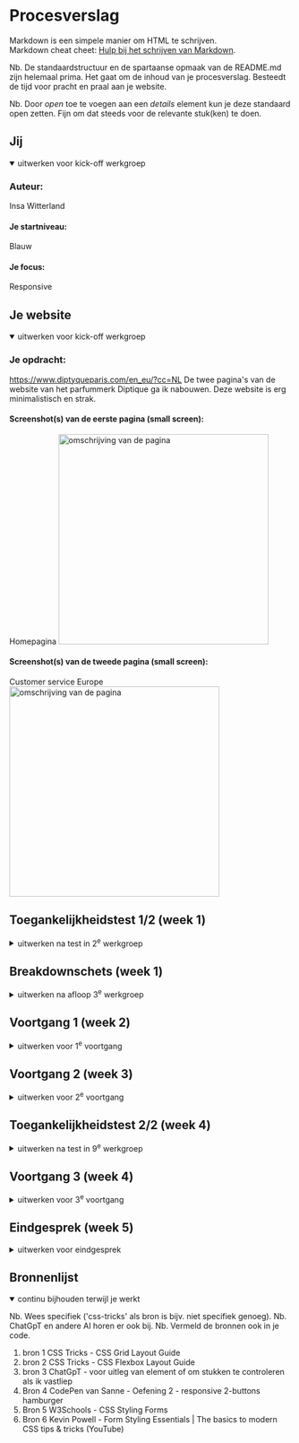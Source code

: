 # Procesverslag
Markdown is een simpele manier om HTML te schrijven.  
Markdown cheat cheet: [Hulp bij het schrijven van Markdown](https://github.com/adam-p/markdown-here/wiki/Markdown-Cheatsheet).

Nb. De standaardstructuur en de spartaanse opmaak van de README.md zijn helemaal prima. Het gaat om de inhoud van je procesverslag. Besteedt de tijd voor pracht en praal aan je website.

Nb. Door *open* toe te voegen aan een *details* element kun je deze standaard open zetten. Fijn om dat steeds voor de relevante stuk(ken) te doen.





## Jij

<details open>
  <summary>uitwerken voor kick-off werkgroep</summary>

  ### Auteur:
  Insa Witterland

  #### Je startniveau:
  Blauw

  #### Je focus:
  Responsive
 
</details>





## Je website

<details open>
  <summary>uitwerken voor kick-off werkgroep</summary>

  ### Je opdracht:
  https://www.diptyqueparis.com/en_eu/?cc=NL De twee pagina's van de website van het parfummerk Diptique ga ik nabouwen. Deze website is erg minimalistisch en strak.
  #### Screenshot(s) van de eerste pagina (small screen): 
  Homepagina
  <img src="readme-images/diptiquep1.png" width="375px" alt="omschrijving van de pagina">

  #### Screenshot(s) van de tweede pagina (small screen):
  Customer service Europe
  <img src="readme-images/diptiquep2.png" width="375px" alt="omschrijving van de pagina">
 
</details>



## Toegankelijkheidstest 1/2 (week 1)

<details>
  <summary>uitwerken na test in 2<sup>e</sup> werkgroep</summary>

  ### Bevindingen
De website van Diptyque is erg makkelijk te navigeren met een screenreader. De layout is minimalistisch en heeft een goede flow. Elk element wordt kort en duidelijk benoemd. Er zijn wel wat afbeeldingen die "Image empty" aangeven. Hier zou nog verbetering in kunnen komen. Verder is het contrast goed, want er zijn veel zwarte letters op een witte achtergrond. Een minimalistisch maar strak ontwerp dat werkt. Aangezien het een luxe parfummerk is, is het goed dat het erg inclusief is. Dit staat erg professioneel. Het was een erg interessante ervaring en ik was positief verrast. Verder zijn er weinig opmerkingen. 

</details>



## Breakdownschets (week 1)

<details>
  <summary>uitwerken na afloop 3<sup>e</sup> werkgroep</summary>

  ### de hele pagina: 
  <img src="readme-images/Homepagina.png" width="375px" alt="breakdown van de hele pagina">

  ### dynamisch deel (bijv menu): 
  <img src="readme-images/nav.png" width="375px" alt="breakdown van een dynamisch deel">

</details>





## Voortgang 1 (week 2)

<details>
  <summary>uitwerken voor 1<sup>e</sup> voortgang</summary>

  ### Stand van zaken
  hier dit ging goed & dit was lastig (neem ook screenshots op van delen van je website en code)

  De grid en flexbox oefeningen gingen best oke. Beter dan gedacht. Verder vond ik het erg fijn dat we eerst code gingen leren en vervolgens pas gingen coderen. Toen ik eenmaal toekam aan de html, ging het redelijk vlot. Wat minder ging was mijn planning de afgelopen paar dagen. Ik hoop snel verder te kunnen met mijn html. Het verschil tussen article en section snap ik nog steeds niet.

  ### Agenda voor meeting
  samen met je groepje opstellen

  Zelf heb ik mijn breakdown schets laten zien en feedback gekregen op de html. Hierdoor kan ik goed aan de slag
  met het begin van mijn eerste pagina.


  ### Verslag van meeting
  Veel ging al goed. De HTML begrijp ik eindelijk. Ik mocht een aantal dingen weglaten om het makkelijker te maken.

</details>





## Voortgang 2 (week 3)

<details>
  <summary>uitwerken voor 2<sup>e</sup> voortgang</summary>

  ### Stand van zaken
  Hier dit ging goed & dit was lastig (neem ook screenshots op van delen van je website en code)

  Het beginnetje van de HTML ging redelijk vlot, aangezien ik dit vorige week heb laten zien tijdens het gesprek.
  Ik had graag meer aan de CSS willen doen, alleen ging dit door mijn verhuizing niet kwa tijd. Ik hoop vanavond nog een inhaal slag te kunnen maken.

  ### Agenda voor meeting
  samen met je groepje opstellen

  Ons groepje houdt niet echt contact, dus we bespreken het tijdens het gesprek.

  ### Verslag van meeting
  hier na afloop snel de uitkomsten van de meeting vastleggen.

  Ik was nog niet aan pagina 2 begonnen, maar ben nu geswitched van FAQ naar Contact. De contact pagina heeft een form en dat is verplicht. Verder had ik nog wat format tips gekregen. De rest van mijn HTML was prima.

  Mijn hoofdpagina:
  <img src="readme-images/week 3.png" width="375px" alt="Mijn webpagina van week 3">
  
  De nieuwe tweede pagina:
  <img src="readme-images/pagina 2.png" width="375px" alt="Pagina 2 contact">


</details>





## Toegankelijkheidstest 2/2 (week 4)

<details>
  <summary>uitwerken na test in 9<sup>e</sup> werkgroep</summary>

  ### Bevindingen
  Lijst met je bevindingen die in de test naar voren kwamen (geef ook aan wat er verbeterd is):
  Mijn website scorde redelijk goed op gebied van toegankelijkheid. Fatima had het getest. Mijn website heeft een betere heading structuur, alt tekst en navigatie. Ik zou nog een aantal buttons kunnen verstoppen.
</details>





## Voortgang 3 (week 4)

<details>
  <summary>uitwerken voor 3<sup>e</sup> voortgang</summary>

  ### Stand van zaken
  hier dit ging goed & dit was lastig (neem ook screenshots op van delen van je website en code)
  <img src="readme-images/week 4.png" width="375px" alt="Pagina 2 contact">
  <img src="readme-images/week 4 stand van zaken.png" width="375px" alt="Pagina 2 contact">

  ### Agenda voor meeting
  samen met je groepje opstellen
  
   Websites bespreken en laten zien waar we moeite mee hadden.


  ### Verslag van meeting
  hier na afloop snel de uitkomsten van de meeting vastleggen
  
  We hebben ons werk laten zien. De ene student had veelste veel divjes, de ander problemen met muziek afspelen op javascript en de ander liep vast bij een hamburger menu. Samen hebben we kunnen kijken naar de code en kunnen bespreken wat goede oplossingen zijn. Programmeren verloopt bij mij best goed. Ik loop niet lang vast bij problemen en kom er redelijk snel uit. Nu moet ik beginnen aan mijn tweede pagina en focus states toe gaan voegen.

  Ik heb leren nesten van css class zodat ik niet telkens .home hoef te typen. Had gehoopt dit eerder te weten.

  Later had ik mijn code door de W3C validator gedaan en kwam erachter dat mijn mappen structuur niet goed is. Dit moet ik nu handmatig aan gaan passen.

</details>





## Eindgesprek (week 5)

<details>
  <summary>uitwerken voor eindgesprek</summary>

  ### Je uitkomst - karakteristiek screenshots:
  <img src="readme-images/dummy-plaatje.jpg" width="375px" alt="uitomst opdracht 1">


  ### Dit ging goed/Heb ik geleerd: 
  Korte omschrijving met plaatjes

  <img src="readme-images/dummy-plaatje.jpg" width="375px" alt="top">


  ### Dit was lastig/Is niet gelukt:
  Korte omschrijving met plaatjes

  <img src="readme-images/versprongen header 1.png" width="375px" alt="screenshot">
  <img src="readme-images/versprongen header 2.png" width="375px" alt="screenshot">
  Doordat bij pagina twee de H1 veranderde versprong het logo helemaal in de header en daardoor klopte niks meer.. met veel moeite heb ik het kunnen oplossen.

  <img src="readme-images/divvergeten.png" width="375px" alt="screenshot">
  Om de HTML voor de screenreader goed te houden heb ik de H2 boven de img gezet, alleen nu ik het achteraf responsive ging maken kwam ik een parent element tekort voor de tekst.
  Dit heb ik met @media (min-width) flex row proberen op te lossen, maar kom niet verder dan dit. Daarom heb ik na veel moeite toch maar een div toegevoegd...

  Op pagina 2 had ik een ul in de form gebruikt. Dit mag blijkbaar niet, dus heb ik het aangepast naar divjes. Ik had al CSS styling, dus dit kostte echt weer wat tijd.
</details>





## Bronnenlijst

<details open>
  <summary>continu bijhouden terwijl je werkt</summary>

  Nb. Wees specifiek ('css-tricks' als bron is bijv. niet specifiek genoeg). 
  Nb. ChatGpT en andere AI horen er ook bij.
  Nb. Vermeld de bronnen ook in je code.

  1. bron 1 CSS Tricks - CSS Grid Layout Guide
  2. bron 2 CSS Tricks - CSS Flexbox Layout Guide
  3. bron 3 ChatGpT - voor uitleg van element of om stukken te controleren als ik vastliep
  4. Bron 4 CodePen van Sanne - Oefening 2 - responsive  2-buttons hamburger
  5. Bron 5 W3Schools - CSS Styling Forms
  6. Bron 6 Kevin Powell - Form Styling Essentials | The basics to modern CSS tips & tricks (YouTube)

</details>
